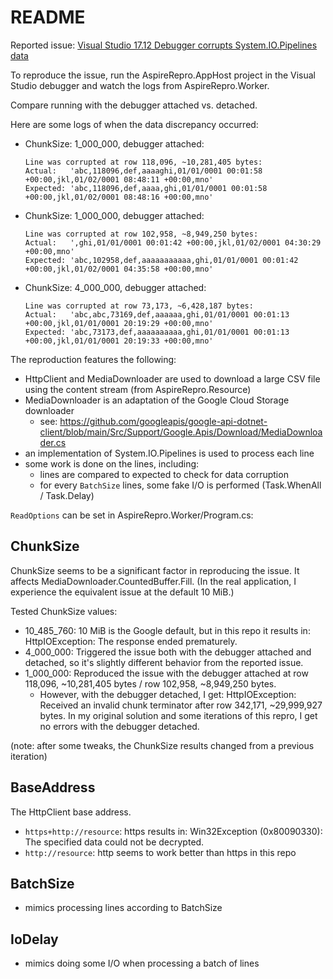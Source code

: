 # README

Reported issue: [Visual Studio 17.12 Debugger corrupts System.IO.Pipelines data](https://developercommunity.visualstudio.com/t/Visual-Studio-1712-Debugger-corrupts-Sy/10789416)

To reproduce the issue, run the AspireRepro.AppHost project in the Visual Studio debugger and watch the logs
from AspireRepro.Worker.

Compare running with the debugger attached vs. detached.

Here are some logs of when the data discrepancy occurred:

- ChunkSize: 1_000_000, debugger attached:

    ```
    Line was corrupted at row 118,096, ~10,281,405 bytes:
    Actual:   'abc,118096,def,aaaaghi,01/01/0001 00:01:58 +00:00,jkl,01/02/0001 08:48:11 +00:00,mno'
    Expected: 'abc,118096,def,aaaa,ghi,01/01/0001 00:01:58 +00:00,jkl,01/02/0001 08:48:16 +00:00,mno'
    ```

- ChunkSize: 1_000_000, debugger attached:

    ```
    Line was corrupted at row 102,958, ~8,949,250 bytes:
    Actual:   ',ghi,01/01/0001 00:01:42 +00:00,jkl,01/02/0001 04:30:29 +00:00,mno'
    Expected: 'abc,102958,def,aaaaaaaaaaa,ghi,01/01/0001 00:01:42 +00:00,jkl,01/02/0001 04:35:58 +00:00,mno'
    ```

- ChunkSize: 4_000_000, debugger attached:

    ```
    Line was corrupted at row 73,173, ~6,428,187 bytes:
    Actual:   'abc,abc,73169,def,aaaaaa,ghi,01/01/0001 00:01:13 +00:00,jkl,01/01/0001 20:19:29 +00:00,mno'
    Expected: 'abc,73173,def,aaaaaaaaaa,ghi,01/01/0001 00:01:13 +00:00,jkl,01/01/0001 20:19:33 +00:00,mno'
    ```

The reproduction features the following:

- HttpClient and MediaDownloader are used to download a large CSV file using the content stream (from AspireRepro.Resource)
- MediaDownloader is an adaptation of the Google Cloud Storage downloader
    - see: https://github.com/googleapis/google-api-dotnet-client/blob/main/Src/Support/Google.Apis/Download/MediaDownloader.cs
- an implementation of System.IO.Pipelines is used to process each line
- some work is done on the lines, including:
    - lines are compared to expected to check for data corruption
    - for every `BatchSize` lines, some fake I/O is performed (Task.WhenAll / Task.Delay)

`ReadOptions` can be set in AspireRepro.Worker/Program.cs:

## ChunkSize

ChunkSize seems to be a significant factor in reproducing the issue. It affects MediaDownloader.CountedBuffer.Fill.
(In the real application, I experience the equivalent issue at the default 10 MiB.)

Tested ChunkSize values:

- 10_485_760: 10 MiB is the Google default, but in this repo it results in: HttpIOException: The response ended prematurely.
- 4_000_000: Triggered the issue both with the debugger attached and detached, so it's slightly different behavior from
  the reported issue.
- 1_000_000: Reproduced the issue with the debugger attached at row 118,096, ~10,281,405 bytes / row 102,958, ~8,949,250 bytes.
    - However, with the debugger detached, I get: HttpIOException: Received an invalid chunk terminator
      after row 342,171, ~29,999,927 bytes. In my original solution and some iterations of this repro, I get no errors
      with the debugger detached.

(note: after some tweaks, the ChunkSize results changed from a previous iteration)

## BaseAddress

The HttpClient base address.

- `https+http://resource`: https results in: Win32Exception (0x80090330): The specified data could not be decrypted.
- `http://resource`: http seems to work better than https in this repo

## BatchSize

- mimics processing lines according to BatchSize

## IoDelay

- mimics doing some I/O when processing a batch of lines
